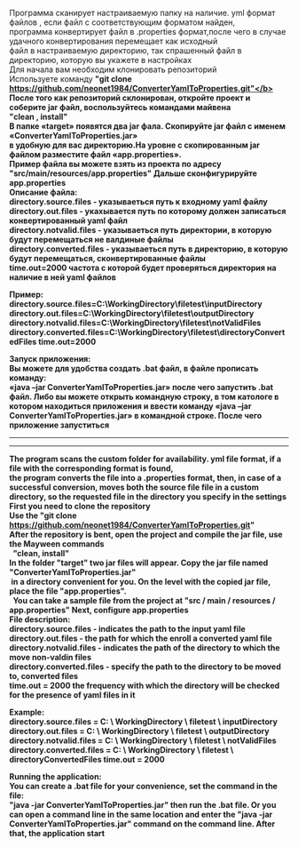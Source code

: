 Программа сканирует настраиваемую папку на наличие. yml формат файлов , если файл с соответствующим форматом найден,<br> 
программа конвертирует файл в .properties формат,после чего в случае удачного конвертирования перемещает как исходный<br> 
файл в настраиваемую директорию,  так спрашенный файл в директорию, которую вы укажете в настройках<br>
Для начала вам необходим клонировать репозиторий<br>
Используете команду <b>"git clone https://github.com/neonet1984/ConverterYamlToProperties.git"</b><br>
После того как репозиторий склонирован, откройте проект и соберите jar файл, воспользуйтесь командами майвена<br>
 <b>"clean , install"</b><br>
В папке «target» появятся два jar фала. Скопируйте jar файл с именем «ConverterYamlToProperties.jar»<br> 
 в удобную для вас директорию.На уровне с скопированным jar файлом разместите файл «app.properties».<br>
  Пример файла вы можете взять из проекта по адресу <b>"src/main/resources/app.properties"</b>
Дальше сконфигурируйте <b>app.properties</b><br> 
Описание файла:<br>
<b>directory.source.files</b> - указываеться путь к входному yaml файлу<br>
<b>directory.out.files</b> - укахывается путь по которому должен 
записаться конвертированный yaml файл<br>
<b>directory.notvalid.files</b> - указываеться путь директории, в которую будут 
перемещаться не валдиные файлы<br>
<b>directory.converted.files</b> - указываеться путь в директорию, в которую будут перемещаться, 
сконвертированные файлы<br>
<b>time.out=2000</b> частота с которой будет проверяться директория на наличие в ней yaml файлов</br>

Пример:<br>
directory.source.files=C:\\WorkingDirectory\\filetest\\inputDirectory
directory.out.files=C:\\WorkingDirectory\\filetest\\outputDirectory
directory.notvalid.files=C:\\WorkingDirectory\\filetest\\notValidFiles
directory.converted.files=C:\\WorkingDirectory\\filetest\\directoryConvertedFiles
time.out=2000

Запуск приложения:<br>
Вы можете для удобства создать .bat файл, в файле прописать команду:<br> <b>«java –jar ConverterYamlToProperties.jar»</b>
после чего запустить .bat файл. Либо вы можете открыть командную строку, в том катологе в котором находиться
приложения и ввести команду <b>«java –jar ConverterYamlToProperties.jar»</b> в командной строке. После чего приложение
запуститься 


****
****

The program scans the custom folder for availability. yml file format, if a file with the corresponding format is found, <br>
the program converts the file into a .properties format, then, in case of a successful conversion, moves both the source file
file in a custom directory, so the requested file in the directory you specify in the settings <br>
First you need to clone the repository <br>
Use the <b> "git clone https://github.com/neonet1984/ConverterYamlToProperties.git" </b> <br>
After the repository is bent, open the project and compile the jar file, use the Mayween commands <br>
 <b> "clean, install" </b> <br>
In the folder "target" two jar files will appear. Copy the jar file named "ConverterYamlToProperties.jar" <br>
 in a directory convenient for you. On the level with the copied jar file, place the file "app.properties". <br>
  You can take a sample file from the project at <b> "src / main / resources / app.properties" </b>
Next, configure <b> app.properties </b> <br>
File description: <br>
<b> directory.source.files </b> - indicates the path to the input yaml file <br>
<b> directory.out.files </b> - the path for which the
enroll a converted yaml file <br>
<b> directory.notvalid.files </b> - indicates the path of the directory to which the
move non-valdin files <br>
<b> directory.converted.files </b> - specify the path to the directory to be moved to,
converted files <br>
<b> time.out = 2000 </b> the frequency with which the directory will be checked for the presence of yaml files in it </br>

Example: <br>
directory.source.files = C: \\ WorkingDirectory \\ filetest \\ inputDirectory
directory.out.files = C: \\ WorkingDirectory \\ filetest \\ outputDirectory
directory.notvalid.files = C: \\ WorkingDirectory \\ filetest \\ notValidFiles
directory.converted.files = C: \\ WorkingDirectory \\ filetest \\ directoryConvertedFiles
time.out = 2000

Running the application: <br>
You can create a .bat file for your convenience, set the command in the file: <br> <b> "java -jar ConverterYamlToProperties.jar" </b>
then run the .bat file. Or you can open a command line in the same location
and enter the <b> "java -jar ConverterYamlToProperties.jar" </b> command on the command line. After that, the application
start